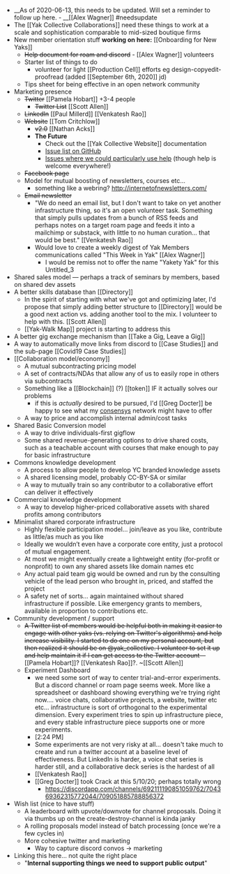 - __As of 2020-06-13, this needs to be updated. Will set a reminder to follow up here. - __[[Alex Wagner]] #needsupdate
- The [[Yak Collective Collaborations]] need these things to work at a scale and sophistication comparable to mid-sized boutique firms
- New member orientation stuff __working on here:__ [[Onboarding for New Yaks]]
    - ~~Help document for roam and discord~~ - [[Alex Wagner]] volunteers
    - Starter list of things to do
        - volunteer for light [[Production Cell]] efforts eg design-copyedit-proofread (added [[September 6th, 2020]] jd)
    - Tips sheet for being effective in an open network community
- Marketing presence
    - ~~Twitter~~   [[Pamela Hobart]] +3-4 people 
        - ~~Twitter List~~ [[Scott Allen]]
    - ~~LinkedIn~~   [[Paul Millerd]] [[Venkatesh Rao]]
    - ~~Website~~  [[Tom Critchlow]]  
        - ~~v2.0~~ [[Nathan Acks]]
        - **The Future**
            - Check out the [[Yak Collective Website]] documentation
            - [Issue list on GitHub](https://github.com/The-Yak-Collective/yakcollective/issues)
            - [Issues where we could particularly use help](https://github.com/The-Yak-Collective/yakcollective/issues?q=is%3Aopen+is%3Aissue+label%3A%22help+wanted%22) (though help is welcome everywhere!)
    - ~~Facebook page~~ 
    - Model for mutual boosting of newsletters, courses etc...
        - something like a webring? http://internetofnewsletters.com/
    - ~~Email newsletter~~
        - "We do need an email list, but I don't want to take on yet another infrastructure thing, so it's an open volunteer task. Something that simply pulls updates from a bunch of RSS feeds and perhaps notes on a target roam page and feeds it into a mailchimp or substack, with little to no human curation... that would be best." [[Venkatesh Rao]]
        - Would love to create a weekly digest of Yak Members communications called "This Week in Yak" [[Alex Wagner]]
            - I would be remiss not to offer the name "Yakety Yak" for this Untitled_3 
- Shared sales model — perhaps a track of seminars by members, based on shared dev assets
- A better skills database than [[Directory]]
    - In the spirit of starting with what we've got and optimizing later, I'd propose that simply adding better structure to [[Directory]] would be a good next action vs. adding another tool to the mix. I volunteer to help with this. [[Scott Allen]]
    - [[Yak-Walk Map]] project is starting to address this 
- A better gig exchange mechanism than [[Take a Gig, Leave a Gig]]
- A way to automatically move links from discord to [[Case Studies]] and the sub-page [[Covid19 Case Studies]]
- [[Collaboration model/economy]]
    - A mutual subcontracting pricing model
    - A set of contracts/NDAs that allow any of us to easily rope in others via subcontracts
    - Something like a [[Blockchain]] (?) [[token]] IF it actually solves our problems
        - if this is *actually* desired to be pursued, I'd [[Greg Docter]] be happy to see what my [consensys](https://consensys.net/) network might have to offer
    - A way to price and accomplish internal admin/cost tasks
- Shared Basic Conversion model
    - A way to drive individuals-first gigflow
    - Some shared revenue-generating options to drive shared costs, such as a teachable account with courses that make enough to pay for basic infrastructure
- Commons knowledge development
    - A process to allow people to develop YC branded knowledge assets
    - A shared licensing model, probably CC-BY-SA or similar
    - A way to mutually train so any contributor to a collaborative effort can deliver it effectively 
- Commercial knowledge development
    - A way to develop higher-priced collaborative assets with shared profits among contributors
- Minimalist shared corporate infrastructure
    - Highly flexible participation  model... join/leave as you like, contribute as little/as much as you like
    - Ideally we wouldn’t even have a corporate core entity, just a protocol of mutual engagement.
    - At most we might eventually create a lightweight entity (for-profit or nonprofit) to own any shared assets like domain names etc
    - Any actual paid team gig would be owned and run by the consulting vehicle of the lead person who brought in, priced, and staffed the project
    - A safety net of sorts... again maintained without shared infrastructure if possible. Like emergency grants to members, available in proportion to contributions etc.
- Community development / support
    - ~~A Twitter list of members would be helpful both in making it easier to engage with other yaks (vs. relying on Twitter's algorithms) and help increase visibility. I started to do one on my personal account, but then realized it should be on @yak_collective. I volunteer to set it up and help maintain it if I can get access to the Twitter account~~—[[Pamela Hobart]]? [[Venkatesh Rao]]?. ~[[Scott Allen]]
    - Experiment Dashboard
        - we need some sort of way to center trial-and-error experiments. But a discord channel or roam page seems week. More like a spreadsheet or dashboard showing everything we're trying right now.... voice chats, collaborative projects, a website, twitter etc etc... infrastructure is sort of orthogonal to the experimental dimension. Every experiment tries to spin up infrastructure piece, and every stable infrastructure piece supports one or more experiments.
        - [2:24 PM]
        - Some experiments are not very risky at all... doesn't take much to create and run a twitter account at a baseline level of effectiveness. But LinkedIn is harder, a voice chat series is harder still, and a collaborative deck series is the hardest of all
        - [[Venkatesh Rao]]
        - [[Greg Docter]] took Crack at this 5/10/20; perhaps totally wrong
            - https://discordapp.com/channels/692111190851059762/704369362315772044/709051885788856372
- Wish list (nice to have stuff)
    - A leaderboard with upvote/downvote for channel proposals. Doing it via thumbs up on the create-destroy-channel is kinda janky
    - A rolling proposals model instead of batch processing (once we're a few cycles in)
    - More cohesive twitter and marketing 
        - Way to capture discord convos -> marketing
- Linking this here... not quite the right place
    - "**Internal supporting things we need to support public output**"
